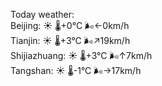 Today weather:  
Beijing: ☀️ 🌡️+0°C 🌬️←0km/h  
Tianjin: ☀️ 🌡️+3°C 🌬️↗19km/h  
Shijiazhuang: ☀️ 🌡️+3°C 🌬️↑7km/h  
Tangshan: ☀️ 🌡️-1°C 🌬️→17km/h  
